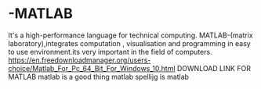 # -MATLAB
It's a high-performance language for technical computing. MATLAB-(matrix laboratory),integrates computation , visualisation and programming in easy to use environment.its very important in the field of computers. 
https://en.freedownloadmanager.org/users-choice/Matlab_For_Pc_64_Bit_For_Windows_10.html DOWNLOAD LINK FOR MATLAB
matlab is a good thing matlab spellijg is matlab
